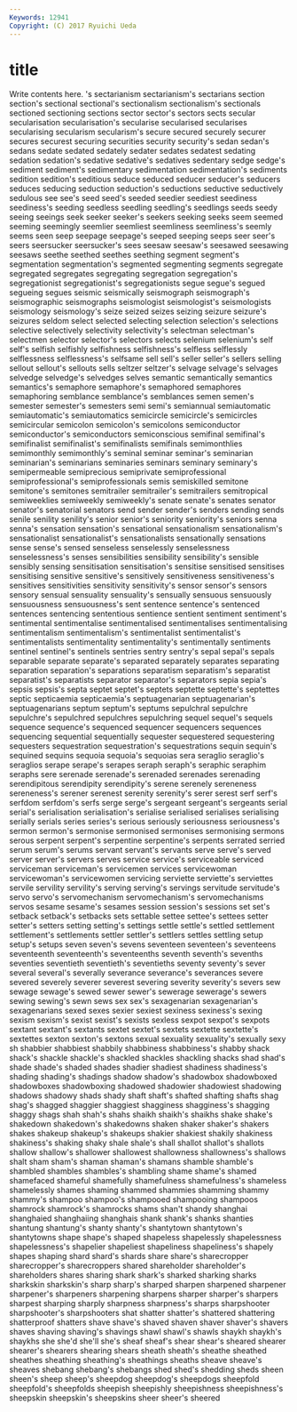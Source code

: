 ```yaml
---
Keywords: 12941 
Copyright: (C) 2017 Ryuichi Ueda
---
```


# title

Write contents here.
's
sectarianism sectarianism's sectarians section section's sectional sectional's sectionalism sectionalism's sectionals
sectioned sectioning sections sector sector's sectors sects secular secularisation secularisation's
secularise secularised secularises secularising secularism secularism's secure secured securely securer
secures securest securing securities security security's sedan sedan's sedans sedate
sedated sedately sedater sedates sedatest sedating sedation sedation's sedative sedative's
sedatives sedentary sedge sedge's sediment sediment's sedimentary sedimentation sedimentation's sediments
sedition sedition's seditious seduce seduced seducer seducer's seducers seduces seducing
seduction seduction's seductions seductive seductively sedulous see see's seed seed's
seeded seedier seediest seediness seediness's seeding seedless seedling seedling's seedlings
seeds seedy seeing seeings seek seeker seeker's seekers seeking seeks
seem seemed seeming seemingly seemlier seemliest seemliness seemliness's seemly seems
seen seep seepage seepage's seeped seeping seeps seer seer's seers
seersucker seersucker's sees seesaw seesaw's seesawed seesawing seesaws seethe seethed
seethes seething segment segment's segmentation segmentation's segmented segmenting segments segregate
segregated segregates segregating segregation segregation's segregationist segregationist's segregationists segue segue's
segued segueing segues seismic seismically seismograph seismograph's seismographic seismographs seismologist
seismologist's seismologists seismology seismology's seize seized seizes seizing seizure seizure's
seizures seldom select selected selecting selection selection's selections selective selectively
selectivity selectivity's selectman selectman's selectmen selector selector's selectors selects selenium
selenium's self self's selfish selfishly selfishness selfishness's selfless selflessly selflessness
selflessness's selfsame sell sell's seller seller's sellers selling sellout sellout's
sellouts sells seltzer seltzer's selvage selvage's selvages selvedge selvedge's selvedges
selves semantic semantically semantics semantics's semaphore semaphore's semaphored semaphores semaphoring
semblance semblance's semblances semen semen's semester semester's semesters semi semi's
semiannual semiautomatic semiautomatic's semiautomatics semicircle semicircle's semicircles semicircular semicolon semicolon's
semicolons semiconductor semiconductor's semiconductors semiconscious semifinal semifinal's semifinalist semifinalist's semifinalists
semifinals semimonthlies semimonthly semimonthly's seminal seminar seminar's seminarian seminarian's seminarians
seminaries seminars seminary seminary's semipermeable semiprecious semiprivate semiprofessional semiprofessional's semiprofessionals
semis semiskilled semitone semitone's semitones semitrailer semitrailer's semitrailers semitropical semiweeklies
semiweekly semiweekly's senate senate's senates senator senator's senatorial senators send
sender sender's senders sending sends senile senility senility's senior senior's
seniority seniority's seniors senna senna's sensation sensation's sensational sensationalism sensationalism's
sensationalist sensationalist's sensationalists sensationally sensations sense sense's sensed senseless senselessly
senselessness senselessness's senses sensibilities sensibility sensibility's sensible sensibly sensing sensitisation
sensitisation's sensitise sensitised sensitises sensitising sensitive sensitive's sensitively sensitiveness sensitiveness's
sensitives sensitivities sensitivity sensitivity's sensor sensor's sensors sensory sensual sensuality
sensuality's sensually sensuous sensuously sensuousness sensuousness's sent sentence sentence's sentenced
sentences sentencing sententious sentience sentient sentiment sentiment's sentimental sentimentalise sentimentalised
sentimentalises sentimentalising sentimentalism sentimentalism's sentimentalist sentimentalist's sentimentalists sentimentality sentimentality's sentimentally
sentiments sentinel sentinel's sentinels sentries sentry sentry's sepal sepal's sepals
separable separate separate's separated separately separates separating separation separation's separations
separatism separatism's separatist separatist's separatists separator separator's separators sepia sepia's
sepsis sepsis's septa septet septet's septets septette septette's septettes septic
septicaemia septicaemia's septuagenarian septuagenarian's septuagenarians septum septum's septums sepulchral sepulchre
sepulchre's sepulchred sepulchres sepulchring sequel sequel's sequels sequence sequence's sequenced
sequencer sequencers sequences sequencing sequential sequentially sequester sequestered sequestering sequesters
sequestration sequestration's sequestrations sequin sequin's sequined sequins sequoia sequoia's sequoias
sera seraglio seraglio's seraglios serape serape's serapes seraph seraph's seraphic
seraphim seraphs sere serenade serenade's serenaded serenades serenading serendipitous serendipity
serendipity's serene serenely sereneness sereneness's serener serenest serenity serenity's serer
serest serf serf's serfdom serfdom's serfs serge serge's sergeant sergeant's
sergeants serial serial's serialisation serialisation's serialise serialised serialises serialising serially
serials series series's serious seriously seriousness seriousness's sermon sermon's sermonise
sermonised sermonises sermonising sermons serous serpent serpent's serpentine serpentine's serpents
serrated serried serum serum's serums servant servant's servants serve serve's
served server server's servers serves service service's serviceable serviced serviceman
serviceman's servicemen services servicewoman servicewoman's servicewomen servicing serviette serviette's serviettes
servile servility servility's serving serving's servings servitude servitude's servo servo's
servomechanism servomechanism's servomechanisms servos sesame sesame's sesames session session's sessions
set set's setback setback's setbacks sets settable settee settee's settees
setter setter's setters setting setting's settings settle settle's settled settlement
settlement's settlements settler settler's settlers settles settling setup setup's setups
seven seven's sevens seventeen seventeen's seventeens seventeenth seventeenth's seventeenths seventh
seventh's sevenths seventies seventieth seventieth's seventieths seventy seventy's sever several
several's severally severance severance's severances severe severed severely severer severest
severing severity severity's severs sew sewage sewage's sewed sewer sewer's
sewerage sewerage's sewers sewing sewing's sewn sews sex sex's sexagenarian
sexagenarian's sexagenarians sexed sexes sexier sexiest sexiness sexiness's sexing sexism
sexism's sexist sexist's sexists sexless sexpot sexpot's sexpots sextant sextant's
sextants sextet sextet's sextets sextette sextette's sextettes sexton sexton's sextons
sexual sexuality sexuality's sexually sexy sh shabbier shabbiest shabbily shabbiness
shabbiness's shabby shack shack's shackle shackle's shackled shackles shackling shacks
shad shad's shade shade's shaded shades shadier shadiest shadiness shadiness's
shading shading's shadings shadow shadow's shadowbox shadowboxed shadowboxes shadowboxing shadowed
shadowier shadowiest shadowing shadows shadowy shads shady shaft shaft's shafted
shafting shafts shag shag's shagged shaggier shaggiest shagginess shagginess's shagging
shaggy shags shah shah's shahs shaikh shaikh's shaikhs shake shake's
shakedown shakedown's shakedowns shaken shaker shaker's shakers shakes shakeup shakeup's
shakeups shakier shakiest shakily shakiness shakiness's shaking shaky shale shale's
shall shallot shallot's shallots shallow shallow's shallower shallowest shallowness shallowness's
shallows shalt sham sham's shaman shaman's shamans shamble shamble's shambled
shambles shambles's shambling shame shame's shamed shamefaced shameful shamefully shamefulness
shamefulness's shameless shamelessly shames shaming shammed shammies shamming shammy shammy's
shampoo shampoo's shampooed shampooing shampoos shamrock shamrock's shamrocks shams shan't
shandy shanghai shanghaied shanghaiing shanghais shank shank's shanks shanties shantung
shantung's shanty shanty's shantytown shantytown's shantytowns shape shape's shaped shapeless
shapelessly shapelessness shapelessness's shapelier shapeliest shapeliness shapeliness's shapely shapes shaping
shard shard's shards share share's sharecropper sharecropper's sharecroppers shared shareholder
shareholder's shareholders shares sharing shark shark's sharked sharking sharks sharkskin
sharkskin's sharp sharp's sharped sharpen sharpened sharpener sharpener's sharpeners sharpening
sharpens sharper sharper's sharpers sharpest sharping sharply sharpness sharpness's sharps
sharpshooter sharpshooter's sharpshooters shat shatter shatter's shattered shattering shatterproof shatters
shave shave's shaved shaven shaver shaver's shavers shaves shaving shaving's
shavings shawl shawl's shawls shaykh shaykh's shaykhs she she'd she'll
she's sheaf sheaf's shear shear's sheared shearer shearer's shearers shearing
shears sheath sheath's sheathe sheathed sheathes sheathing sheathing's sheathings sheaths
sheave sheave's sheaves shebang shebang's shebangs shed shed's shedding sheds
sheen sheen's sheep sheep's sheepdog sheepdog's sheepdogs sheepfold sheepfold's sheepfolds
sheepish sheepishly sheepishness sheepishness's sheepskin sheepskin's sheepskins sheer sheer's sheered
